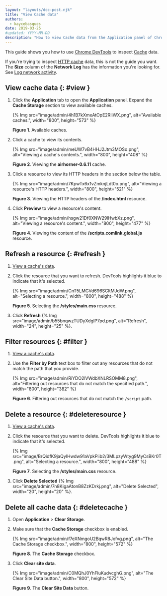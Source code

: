 ```yaml
---
layout: "layouts/doc-post.njk"
title: "View Cache data"
authors:
  - kaycebasques
date: 2019-03-25
#updated: YYYY-MM-DD
description: "How to view Cache data from the Application panel of Chrome DevTools."
---
```


This guide shows you how to use [Chrome DevTools][1] to inspect [Cache][2] data.

If you're trying to inspect [HTTP cache][3] data, this is not the guide you want. The **Size**
column of the **Network Log** has the information you're looking for. See [Log network activity][4].

## View cache data {: #view }

1.  Click the **Application** tab to open the **Application** panel.
    Expand the **Cache Storage** section to view available caches.

    {% Img src="image/admin/4h1B7kXmeAtOpE2RIiWX.png", alt="Available caches.", width="800", height="573" %}

    **Figure 1**. Available caches.

2.  Click a cache to view its contents.

    {% Img src="image/admin/meUW7vB4HHJ2Jtm3MOSo.png", alt="Viewing a cache's contents.", width="800", height="408" %}

    **Figure 2**. Viewing the **airhorner-0.6.11** cache.

3.  Click a resource to view its HTTP headers in the section below the table.

    {% Img src="image/admin/7KpwTx6x1vZmknjLdt0o.png", alt="Viewing a resource's HTTP headers.", width="800", height="521" %}

    **Figure 3**. Viewing the HTTP headers of the **/index.html** resource.

4.  Click **Preview** to view a resource's content.

    {% Img src="image/admin/hsgw21Df0XNW29lHwbXz.png", alt="Viewing a resource's content.", width="800", height="477" %}

    **Figure 4**. Viewing the content of the **/scripts.comlink.global.js** resource.

## Refresh a resource {: #refresh }

1.  [View a cache's data][5].
2.  Click the resource that you want to refresh. DevTools highlights it blue to indicate that it's
    selected.

    {% Img src="image/admin/CnT5LMGVd696SCltMJdW.png", alt="Selecting a resource.", width="800", height="488" %}

    **Figure 5**. Selecting the **/styles/main.css** resource.

3.  Click **Refresh** {% Img src="image/admin/b55bnqwzTUDyXdgIP7pd.png", alt="Refresh", width="24", height="25" %}.

## Filter resources {: #filter }

1.  [View a cache's data][6].
2.  Use the **Filter by Path** text box to filter out any resources that do not match the path that
    you provide.

    {% Img src="image/admin/RiYDO2lVWdbXNLRSOMM8.png", alt="Filtering out resources that do not match the specified path.", width="800", height="382" %}

    **Figure 6**. Filtering out resources that do not match the `/script` path.

## Delete a resource {: #deleteresource }

1.  [View a cache's data][7].
2.  Click the resource that you want to delete. DevTools highlights it blue to indicate that it's
    selected.

    {% Img src="image/BrQidfK9jaQyIHwdw91aVpkPiib2/3MLpzyWtyg9MyCsBKr0T.png", alt="Selecting a resource.", width="800", height="488" %}

    **Figure 7**. Selecting the **/styles/main.css** resource.

3.  Click **Delete Selected**
    {% Img src="image/admin/7n8KigaAtonB8ZzKDrkj.png", alt="Delete Selected", width="20", height="20" %}.

## Delete all cache data {: #deletecache }

1.  Open **Application** > **Clear Storage**.
2.  Make sure that the **Cache Storage** checkbox is enabled.

    {% Img src="image/admin/f7eXNmgoU2BqwR8Jxfvg.png", alt="The Cache Storage checkbox.", width="800", height="572" %}

    **Figure 8**. The **Cache Storage** checkbox.

3.  Click **Clear site data**.

    {% Img src="image/admin/C0MQhJ0YhFIuKudvcghG.png", alt="The Clear Site Data button.", width="800", height="572" %}

    **Figure 9**. The **Clear Site Data** button.

[1]: /docs/devtools
[2]: https://developer.mozilla.org/en-US/docs/Web/API/Cache
[3]: https://developer.mozilla.org/en-US/docs/Web/HTTP/Caching
[4]: /docs/devtools/network#load
[5]: #view
[6]: #view
[7]: #view
